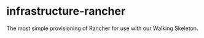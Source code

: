# infrastructure-rancher
The most simple provisioning of Rancher for use with our Walking Skeleton.

